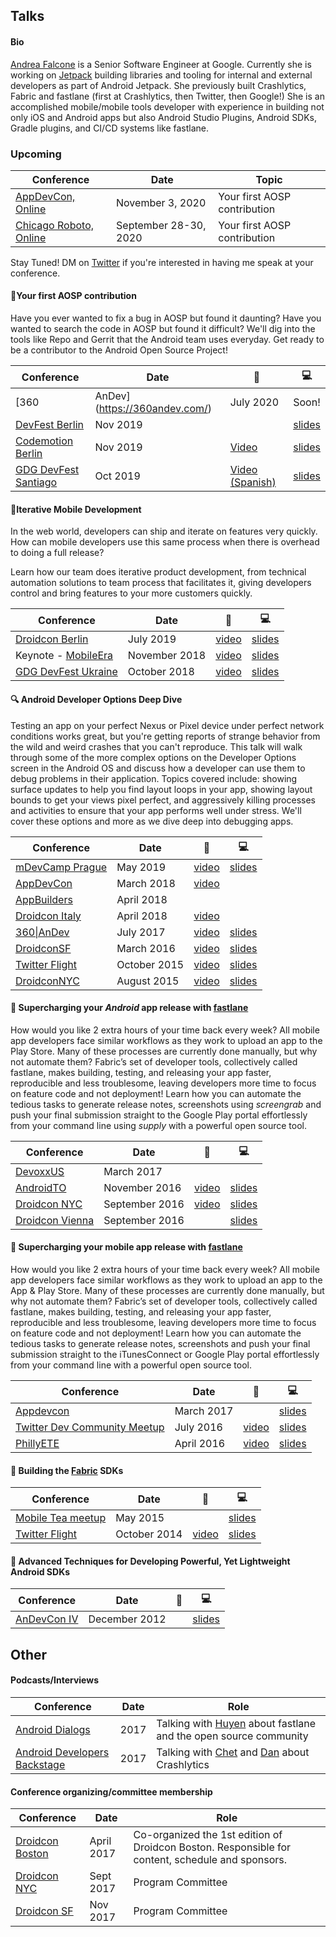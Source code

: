 ## Talks

#### Bio
[Andrea Falcone](https://twitter.com/asfalcone) is a Senior Software Engineer at Google. Currently she is working on [Jetpack](https://developer.android.com/jetpack) building libraries and tooling for internal and external developers as part of Android Jetpack. She previously built Crashlytics, Fabric and fastlane (first at Crashlytics, then Twitter, then Google!) She is an accomplished mobile/mobile tools developer with experience in building not only iOS and Android apps but also Android Studio Plugins, Android SDKs, Gradle plugins, and CI/CD systems like fastlane.

### Upcoming

Conference | Date | Topic
--------|------|--------
[AppDevCon, Online](https://appdevcon.nl/session/your-first-aosp-contribution-2) | November 3, 2020 | Your first AOSP contribution
[Chicago Roboto, Online](https://chicagoroboto.com/sessions/becoming-an-aosp-contributor/) | September 28-30, 2020 | Your first AOSP contribution


Stay Tuned! DM on [Twitter](http://twitter.com/asfalcone) if you're interested in having me speak at your conference.

#### 🤖Your first AOSP contribution
Have you ever wanted to fix a bug in AOSP but found it daunting? Have you wanted to search the code in AOSP but found it difficult? We'll dig into the tools like Repo and Gerrit that the Android team uses everyday. Get ready to be a contributor to the Android Open Source Project!

Conference | Date | 🎥 | 💻
--------|------|--------|-------
[360|AnDev](https://360andev.com/) | July 2020 | Soon! | [slides](https://goo.gle/contribute-to-aosp)|
[DevFest Berlin](https://2019.devfest-berlin.de) | Nov 2019 | | [slides](https://goo.gle/contribute-to-aosp)|
[Codemotion Berlin](https://events.codemotion.com/conferences/berlin) | Nov 2019 | [Video](https://www.youtube.com/watch?v=GMBY4m3UCyQ) | [slides](https://goo.gle/contribute-to-aosp)|
[GDG DevFest Santiago](https://devfestsantiago.com) | Oct 2019 | [Video (Spanish)](https://www.youtube.com/watch?v=A-_dooszKZU) | [slides](https://github.com/asfalcone/talks/blob/master/slides/Your%20First%20AOSP%20Contribution%20-%20DevFest%20Santiago.pdf)

#### 📱Iterative Mobile Development 
In the web world, developers can ship and iterate on features very quickly. How can mobile developers use this same process when there is overhead to doing a full release?

Learn how our team does iterative product development, from technical automation solutions to team process that facilitates it, giving developers control and bring features to your more customers quickly.

Conference | Date | 🎥 | 💻
--------|------|--------|-------
[Droidcon Berlin](https://www.de.droidcon.com)| July 2019 | [video](https://www.droidcon.com/media-detail?video=352686992) | [slides](https://github.com/asfalcone/talks/blob/master/slides/Iterative%20Development%20-%20ASFALCONE.pdf)
Keynote - [MobileEra](https://mobileera.rocks/) | November 2018 | [video](https://vimeo.com/298838980) | [slides](https://github.com/asfalcone/talks/blob/master/slides/Iterative_Development_mobileera.pdf) 
[GDG DevFest Ukraine](https://devfest.gdg.org.ua) | October 2018 | [video](https://www.youtube.com/watch?v=45ynJDjZIvg&t=0s&index=21&list=PLt8lEzcLNl32vhWgFOXtHrFJfs-A63qQS) | [slides](https://github.com/asfalcone/talks/blob/master/slides/IterativeMobileDevelopment_DevFestUkraine.pdf)|

#### 🔍 Android Developer Options Deep Dive
Testing an app on your perfect Nexus or Pixel device under perfect network conditions works great, but you're getting reports of strange behavior from the wild and weird crashes that you can't reproduce. This talk will walk through some of the more complex options on the Developer Options screen in the Android OS and discuss how a developer can use them to debug problems in their application. Topics covered include: showing surface updates to help you find layout loops in your app, showing layout bounds to get your views pixel perfect, and aggressively killing processes and activities to ensure that your app performs well under stress. We'll cover these options and more as we dive deep into debugging apps.

Conference | Date | 🎥 | 💻
--------|------|--------|-------
[mDevCamp Prague](https://mdevcamp.eu) | May 2019 | [video](https://slideslive.com/38916506/android-developer-options-deep-dive) | [slides](/slides/Developer-Options-Deep-Dive2019.pdf)
[AppDevCon](http://appdevcon.nl/) | March 2018 | [video](http://appdevcon.nl/session/android-developer-options-deep-dive/) |
[AppBuilders](https://www.appbuilders.ch/) | April 2018 | |
[Droidcon Italy](http://it.droidcon.com/) | April 2018 | [video](https://www.youtube.com/watch?v=dppcDubIL8Y)|
[360\|AnDev](https://360andev.com) | July 2017 | [video](https://academy.realm.io/posts/360-andev-2017-andrea-falcone-android-developer-options-deep-dive/) |  [slides](https://drive.google.com/file/d/0B1kX3B0jm6aVLVdnTGZrcVU0YUE/view?usp=sharing)
[DroidconSF](http://sf.droidcon.com/) | March 2016 | [video](https://www.youtube.com/watch?v=TbiNM1ltawo) |  [slides](/slides/Andrea%20Falcone%20-%20Android%20Developer%20Options.pdf)
[Twitter Flight](https://dev.twitter.com/flight/2015) | October 2015 | [video](https://www.youtube.com/watch?v=Fmf9b2EqqIE) | [slides](/slides/Flight2015-Falcone_Andrea-Android_Developer_Options.pdf)
[DroidconNYC](http://nyc.droidcon.com/2015/) | August 2015 | [video](https://www.youtube.com/watch?v=r9kW3nIDdBY) | [slides](/slides/Andrea%20Falcone%20-%20Android%20Developer%20Options.pdf)

#### 🚀 Supercharging your _Android_ app release with [fastlane](https://fastlane.tools/)
How would you like 2 extra hours of your time back every week? All mobile app developers face similar workflows as they work to upload an app to the Play Store. Many of these processes are currently done manually, but why not automate them? Fabric’s set of developer tools, collectively called fastlane, makes building, testing, and releasing your app faster, reproducible and less troublesome, leaving developers more time to focus on feature code and not deployment! Learn how you can automate the tedious tasks to generate release notes, screenshots using _screengrab_ and push your final submission straight to the Google Play portal effortlessly from your command line using _supply_ with a powerful open source tool.

Conference | Date | 🎥 | 💻
--------|------|--------|-------
[DevoxxUS](devoxx.us) | March 2017 | | 
[AndroidTO](androidto.com) | November 2016 | [video](https://www.youtube.com/watch?v=Nr5RHaQa3Uc)  | [slides](https://docs.google.com/presentation/d/1mrGImnooda4jX6z55YzIUb15w_-0hlvtzjCKA1nfNIg/pub?start=false&loop=false&delayms=3000)
[Droidcon NYC](http://droidcon.nyc/) | September 2016 | [video](https://www.youtube.com/watch?v=1Yg98k-MuQo) | [slides](https://docs.google.com/presentation/d/1mrGImnooda4jX6z55YzIUb15w_-0hlvtzjCKA1nfNIg/pub?start=false&loop=false&delayms=3000)
[Droidcon Vienna](https://droidcon.at/) | September 2016 | |[slides](https://docs.google.com/presentation/d/1mrGImnooda4jX6z55YzIUb15w_-0hlvtzjCKA1nfNIg/pub?start=false&loop=false&delayms=3000)


#### 🚀 Supercharging your mobile app release with [fastlane](https://fastlane.tools/)
How would you like 2 extra hours of your time back every week? All mobile app developers face similar workflows as they work to upload an app to the App & Play Store. Many of these processes are currently done manually, but why not automate them? Fabric’s set of developer tools, collectively called fastlane, makes building, testing, and releasing your app faster, reproducible and less troublesome, leaving developers more time to focus on feature code and not deployment! Learn how you can automate the tedious tasks to generate release notes, screenshots and push your final submission straight to the iTunesConnect or Google Play portal effortlessly from your command line with a powerful open source tool.

Conference | Date | 🎥 | 💻
--------|------|--------|-------
[Appdevcon](www.appdevcon.nl)| March 2017 | | [slides](https://drive.google.com/open?id=0B1kX3B0jm6aVTFlIQ3JqUVRlMDQ)
[Twitter Dev Community Meetup](http://www.meetup.com/Boston-Twitter-Developer-Community/events/232247449/) | July 2016 | [video](https://www.youtube.com/watch?v=oN16DO-jxEQ)| [slides](/slides/phillyETE-fastlane-afalcone-pdf.pdf) 
[PhillyETE](http://2016.phillyemergingtech.com/) | April 2016 | [video](http://chariotsolutions.com/screencast/philly-ete-2016-5-andrea-falcone-supercharging-mobile-app-release-fastlane/) | [slides](/slides/phillyETE-fastlane-afalcone-pdf.pdf)

#### 🔨 Building the [Fabric](https://get.fabric.io/)  SDKs

Conference | Date | 🎥 | 💻
--------|------|--------|-------
[Mobile Tea meetup](http://www.meetup.com/mobiletea/events/221912647/) | May 2015 |  |  [slides](/slides/Designing_and_Building_SDKs_for_Android.pdf)
[Twitter Flight](https://dev.twitter.com/flight/2014) | October 2014 | [video](https://www.youtube.com/watch?v=3h7jQU1AOvw) |  [slides](/slides/Designing_and_Building_SDKs_for_Android.pdf)


#### 🎈 Advanced Techniques for Developing Powerful, Yet Lightweight Android SDKs

Conference | Date | 🎥 | 💻
--------|------|--------|-------
[AnDevCon IV](http://www.andevcon.com/) | December 2012 |  |  [slides](/slides/Advanced%20Techniques%20for%20Developing%20Powerful%2C%20Yet%20Lightweight%20Android%20SDKs%20-%20OLD.pdf)

## Other
#### Podcasts/Interviews
Conference | Date | Role
--------|------|--------
[Android Dialogs](https://www.youtube.com/watch?v=i1t5UqG43Oc) | 2017 | Talking with [Huyen](www.twitter.com/queencodemonkey) about fastlane and the open source community
[Android Developers Backstage](http://androidbackstage.blogspot.com/2017/10/episode-80-crash-talk.html) | 2017 | Talking with [Chet](www.twitter.com/chethaase) and [Dan](www.twitter.com/dsandler) about Crashlytics

#### Conference organizing/committee membership
Conference | Date | Role
--------|------|--------
[Droidcon Boston](http://www.droidcon-boston.com) | April 2017 | Co-organized the 1st edition of Droidcon Boston. Responsible for content, schedule and sponsors. 
[Droidcon NYC](http://droidcon.nyc/) | Sept 2017 | Program Committee
[Droidcon SF](https://sf.droidcon.com/) | Nov 2017 | Program Committee
